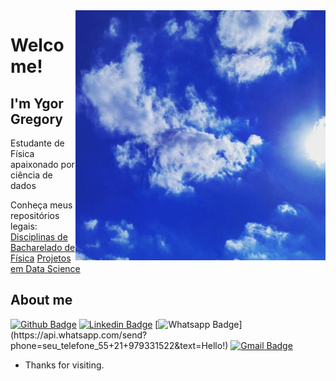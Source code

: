 <img align="right" width="400" height="400" src="https://github.com/Khrons/Khrons/blob/main/img/Captura%20de%20tela%202021-02-06%20113747.jpg">


# Welcome!
 
## I'm Ygor Gregory
 
Estudante de Física apaixonado por ciência de dados

Conheça meus repositórios legais:
[Disciplinas de Bacharelado de Física](https://github.com/Khrons/Curso-de-Fisica)
[Projetos em Data Science](https://github.com/Khrons/Curso-de-Fisica)
 
 
## About me 
[![Github Badge](https://img.shields.io/badge/-Github-000?style=flat-square&logo=Github&logoColor=white&link=https://github.com/Khrons)](https://github.com/Khrons)
[![Linkedin Badge](https://img.shields.io/badge/-LinkedIn-blue?style=flat-square&logo=Linkedin&logoColor=white&link=https://linkedin.com/in/ygorgregory)](https://linkedin.com/in/ygorgregory)
[![Whatsapp Badge](https://img.shields.io/badge/-Whatsapp-4CA143?style=flat-square&labelColor=4CA143&logo=whatsapp&logoColor=white&link=https://api.whatsapp.com/send?phone=seu_telefone_55+21+979331522&text=Hello!)](https://api.whatsapp.com/send?phone=seu_telefone_55+21+979331522&text=Hello!)
[![Gmail Badge](https://img.shields.io/badge/-Gmail-c14438?style=flat-square&logo=Gmail&logoColor=white&link=mailto:ygorps@id.uff.br)](mailto:ygorps@id.uff.br)
 
- Thanks for visiting. 
 

